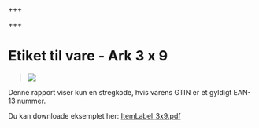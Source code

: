 +++

+++
# Etiket til vare - Ark 3 x 9

> ![](https://thetis-ims-reports.s3.eu-west-1.amazonaws.com/examples/ItemLabel_3x9-1.png)

Denne rapport viser kun en stregkode, hvis varens GTIN er et gyldigt EAN-13 nummer. 

Du kan downloade eksemplet her: [ItemLabel_3x9.pdf](https://thetis-ims-reports.s3.eu-west-1.amazonaws.com/examples/ItemLabel_3x9.pdf "ItemLabel_3x9.pdf")